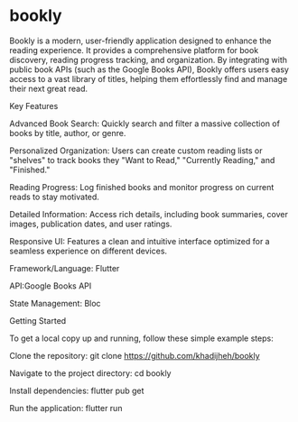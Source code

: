# bookly
Bookly is a modern, user-friendly application designed to enhance the reading experience. It provides a comprehensive platform for book discovery, reading progress tracking, and organization. By integrating with public book APIs (such as the Google Books API), Bookly offers users easy access to a vast library of titles, helping them effortlessly find and manage their next great read.


Key Features

Advanced Book Search: Quickly search and filter a massive collection of books by title, author, or genre.

Personalized Organization: Users can create custom reading lists or "shelves" to track books they "Want to Read," "Currently Reading," and "Finished."

Reading Progress: Log finished books and monitor progress on current reads to stay motivated.

Detailed Information: Access rich details, including book summaries, cover images, publication dates, and user ratings.

Responsive UI: Features a clean and intuitive interface optimized for a seamless experience on different devices.


Framework/Language: Flutter 

API:Google Books API 

State Management: Bloc



Getting Started

To get a local copy up and running, follow these simple example steps:

Clone the repository:
git clone https://github.com/khadijheh/bookly

Navigate to the project directory:
cd bookly

Install dependencies:
flutter pub get 

Run the application:
flutter run
